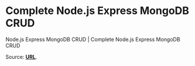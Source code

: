 # Complete Node.js Express MongoDB CRUD
Node.js Express MongoDB CRUD | Complete Node.js Express MongoDB CRUD

Source: **[URL](https://www.youtube.com/watch?v=voDummz1gO0)**.